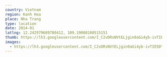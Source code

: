 ```yaml
---
country: Vietnam
region: Kanh Hoa
place: Nha Trang
type: location
date: 2014-01
latlng: 12.242979689780412, 109.19008100515151
thumb: https://lh3.googleusercontent.com/I_C2vDRsNVtELjgin0aGi4yb-ivTIE5DYXSqFXHfk-0gql0hNJ88jVmvPy_w4-PJpIKgwkbuA6oPQ3J_KlXHikThRCNLvwM-VSYvSnTxoSEN2zQ0_yDVNpd7pd8_6CruX7daf1je3g
images:
  - https://lh3.googleusercontent.com/I_C2vDRsNVtELjgin0aGi4yb-ivTIE5DYXSqFXHfk-0gql0hNJ88jVmvPy_w4-PJpIKgwkbuA6oPQ3J_KlXHikThRCNLvwM-VSYvSnTxoSEN2zQ0_yDVNpd7pd8_6CruX7daf1je3g
---
```

